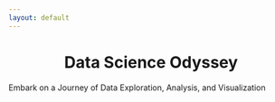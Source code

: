 ```yaml
---
layout: default
---
```

<head>
  <title>A Data Science Odyssey</title>
  <style>
    /* CSS code to center the heading */
    .center {
      text-align: center;
    }
  </style>
</head>
<body>
  <!-- Heading centered using CSS -->
  <h1 class="center">Data Science Odyssey</h1>
</body>
Embark on a Journey of Data Exploration, Analysis, and Visualization

